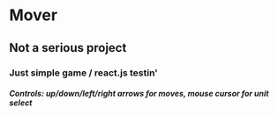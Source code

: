 # Mover

## Not a serious project

### Just simple game / react.js testin'

##### Controls: up/down/left/right arrows for moves, mouse cursor for unit select
